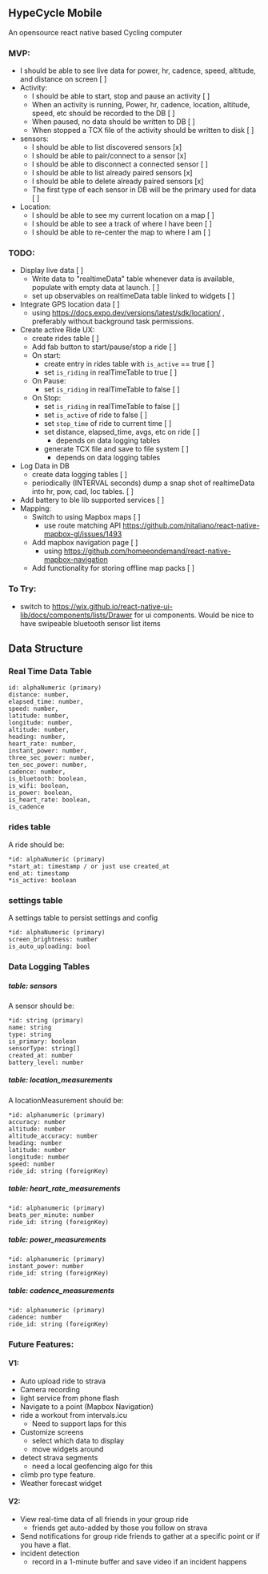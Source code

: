 ## HypeCycle Mobile

An opensource react native based Cycling computer

### MVP:
- I should be able to see live data for power, hr, cadence, speed, altitude, and distance on screen [ ]
- Activity:
	- I should be able to start, stop and pause an activity [ ]
	- When an activity is running, Power, hr, cadence, location, altitude, speed, etc should be recorded to the DB [ ]
	- When paused, no data should be written to DB [ ]
	- When stopped a TCX file of the activity should be written to disk [ ]
- sensors:
	- I should be able to list discovered sensors [x]
	- I should be able to pair/connect to a sensor [x]
	- I should be able to disconnect a connected sensor [ ]
	- I should be able to list already paired sensors [x]
	- I should be able to delete already paired sensors [x]
	- The first type of each sensor in DB will be the primary used for data [ ]
- Location:
	- I should be able to see my current location on a map [ ]
	- I should be able to see a track of where I have been [ ]
	- I should be able to re-center the map to where I am [ ]

### TODO:
- Display live data [ ]
	- Write data to "realtimeData" table whenever data is available, populate with empty data at launch. [ ]
	- set up observables on realtimeData table linked to widgets [ ]
- Integrate GPS location data [ ]
	- using https://docs.expo.dev/versions/latest/sdk/location/ , preferably without background task permissions.
- Create active Ride UX:
	- create rides table [ ]
	- Add fab button to start/pause/stop a ride [ ]
	- On start:
		- create entry in rides table with `is_active` == true [ ]
		- set `is_riding` in realTimeTable to true [ ]
	- On Pause:
		- set `is_riding` in realTimeTable to false [ ]
	- On Stop:
		- set `is_riding` in realTimeTable to false [ ]
		- set `is_active` of ride to false [ ]
		- set `stop_time` of ride to current time [ ]
		- set distance, elapsed_time, avgs, etc on ride [ ]
			- depends on data logging tables
		- generate TCX file and save to file system [ ]
			- depends on data logging tables
- Log Data in DB
	- create data logging tables [ ]
	- periodically (INTERVAL seconds) dump a snap shot of realtimeData into hr, pow, cad, loc tables. [ ]
- Add battery to ble lib supported services [ ]
- Mapping:
	- Switch to using Mapbox maps [ ]
		- use route matching API https://github.com/nitaliano/react-native-mapbox-gl/issues/1493
	- Add mapbox navigation page [ ]
		- using https://github.com/homeeondemand/react-native-mapbox-navigation 
	- Add functionality for storing offline map packs [ ]

### To Try:
- switch to https://wix.github.io/react-native-ui-lib/docs/components/lists/Drawer for ui components. Would be nice to have swipeable bluetooth sensor list items

## Data Structure
### Real Time Data Table 

```
id: alphaNumeric (primary)
distance: number,
elapsed_time: number,
speed: number,
latitude: number,
longitude: number,
altitude: number,
heading: number,
heart_rate: number,
instant_power: number,
three_sec_power: number,
ten_sec_power: number,
cadence: number,
is_bluetooth: boolean,
is_wifi: boolean,
is_power: boolean,
is_heart_rate: boolean,
is_cadence
```

### **rides** table
A ride should be:
```
*id: alphaNumeric (primary)
*start_at: timestamp / or just use created_at
end_at: timestamp
*is_active: boolean
```

### settings table
A settings table to persist settings and config
```
*id: alphaNumeric (primary)
screen_brightness: number
is_auto_uploading: bool
```

### Data Logging Tables
##### table: sensors
A sensor should be:
```
*id: string (primary) 
name: string
type: string
is_primary: boolean
sensorType: string[]
created_at: number
battery_level: number
```

##### table: **location_measurements**
A locationMeasurement should be:
```
*id: alphanumeric (primary)
accuracy: number
altitude: number
altitude_accuracy: number
heading: number
latitude: number
longitude: number
speed: number
ride_id: string (foreignKey)
```

##### table: **heart_rate_measurements**
```
*id: alphanumeric (primary)
beats_per_minute: number
ride_id: string (foreignKey)
```

##### table: **power_measurements**
```
*id: alphanumeric (primary)
instant_power: number
ride_id: string (foreignKey)
```

##### table: **cadence_measurements**
```
*id: alphanumeric (primary)
cadence: number
ride_id: string (foreignKey)
```

### Future Features:

#### V1:
- Auto upload ride to strava
- Camera recording 
- light service from phone flash
- Navigate to a point (Mapbox Navigation)
- ride a workout from intervals.icu
	- Need to support laps for this
- Customize screens
	- select which data to display
	- move widgets around 
- detect strava segments
	- need a local geofencing algo for this
- climb pro type feature.
- Weather forecast widget

#### V2:
- View real-time data of all friends in your group ride 
    - friends get auto-added by those you follow on strava
- Send notifications for group ride friends to gather at a specific point or if you have a flat.
- incident detection
	- record in a 1-minute buffer and save video if an incident happens
